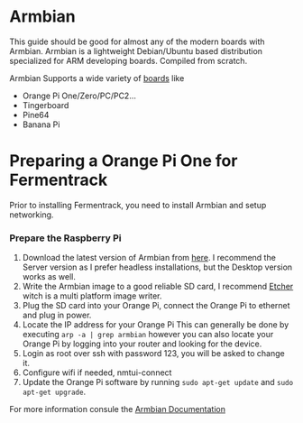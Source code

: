 # Armbian
This guide should be good for almost any of the modern boards with Armbian.
Armbian is a lightweight Debian/Ubuntu based distribution specialized for 
ARM developing boards. Compiled from scratch.

Armbian Supports a wide variety of [boards](http://www.armbian.com/download/) like

- Orange Pi One/Zero/PC/PC2...
- Tingerboard
- Pine64
- Banana Pi

# Preparing a Orange Pi One for Fermentrack

Prior to installing Fermentrack, you need to install Armbian and setup networking.

### Prepare the Raspberry Pi

1. Download the latest version of Armbian from [here](https://www.armbian.com/orange-pi-one/). I recommend the Server version as I prefer headless installations, but the Desktop version works as well.
1. Write the Armbian image to a good reliable SD card, I recommend [Etcher](https://www.etcher.io/) witch is a multi platform image writer.
1. Plug the SD card into your Orange Pi, connect the Orange Pi to ethernet and plug in power.
1. Locate the IP address for your Orange Pi This can generally be done by executing `arp -a | grep armbian` however you can also locate your Orange Pi by logging into your router and looking for the device.
1. Login as root over ssh with password 123, you will be asked to change it.
1. Configure wifi if needed, nmtui-connect
1. Update the Orange Pi software by running `sudo apt-get update` and `sudo apt-get upgrade`.

For more information consule the [Armbian Documentation](https://docs.armbian.com/)